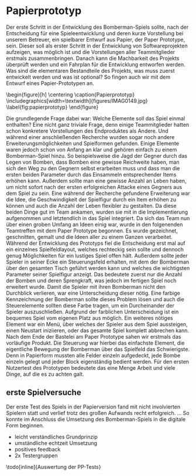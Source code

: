 # Papierprototyp

Der erste Schritt in der Entwicklung des Bomberman-Spiels sollte, nach der Entscheidung für eine Spieleentwicklung und deren kurze Vorstellung bei unserem Betreuer, ein spielbarer Entwurf aus Papier, der Paper Prototype, sein. Dieser soll als erster Schritt in der Entwicklung von Softwareprojekten aufzeigen, was möglich ist und die Vorstellungen aller Teammitglieder erstmals zusammenbringen. Danach kann die Machbarkeit des Projekts überprüft werden und ein Fahrplan für die Entwicklung entworfen werden. Was sind die elementaren Bestandteile des Projekts, was muss zuerst entwickelt werden und was ist optional? So fingen auch wir mit dem Entwurf eines Papier-Prototypen an.

\begin{figure}[h]
    \centering
    \caption{Papierprototyp}
    \includegraphics[width=\textwidth]{figures/IMAG0149.jpg}
    \label{fig:papierprototyp}
\end{figure}

Die grundlegende Frage dabei war: Welche Elemente soll das Spiel einmal enthalten? Eine nicht ganz triviale Frage, denn einige Teammitglieder hatten schon konkretere Vorstellungen des Endproduktes als Andere. Und während einer anschließenden Recherche wurden sogar noch andere Erweiterungsmöglichkeiten und Spielformen gefunden.
Einige Elemente waren jedoch schon von Anfang an klar und gehören einfach zu einem Bomberman-Spiel hinzu. So beispielsweise die Jagd der Gegner durch das Legen von Bomben, dass Bomben eine gewisse Reichweite haben, man sich den Weg zu den Gegnern selbst erarbeiten muss und dass man die ersten beiden Parameter durch das Einsammeln entsprechender Items erhöhen kann. Außerdem sollte man eine gewisse Anzahl an Leben haben, um nicht sofort nach der ersten erfolgreichen Attacke eines Gegners aus dem Spiel zu sein.
Eine während der Recherche gefundene Erweiterung war die Idee, die Geschwindigkeit der Spielfigur durch ein Item erhöhen zu können und auch die Anzahl der Leben flexibler zu gestalten. Da diese beiden Dinge gut im Team ankamen, wurden sie mit in die Implementierung aufgenommen und letztendlich in das Spiel integriert.
Da sich das Team nun über einen groben Umfang an Ideen einig war, wurde in den folgenenden Teamtreffen mit dem Paper Prototype begonnen. Es wurde gezeichnet, geschnitten, gemalt und die Ideen aller zu einem Ganzen verarbeitet.
Während der Entwicklung des Prototyps fiel die Entscheidung erst mal auf ein einzelnes Spielfeldlayout, welches rechteckig sein sollte und dennoch genug Möglichkeiten für ein lustiges Spiel offen hält. Außerdem sollte jeder Spieler in seiner Ecke ein Steuerungsfeld erhalten, mit dem der Bomberman über den gesamten Tisch geführt werden kann und welches die wichtigsten Parameter seiner Spielfigur anzeigt. Das bedeutete zuerst nur die Anzahl der Bomben und deren Sprengkraft, was jedoch im fertigen Spiel noch erweitert wurde.
Damit die Spieler mit ihren Bomberman nicht den Durchblick verlieren, war eine Unterscheidung dieser nötig. Eine farbige Kennzeichnung der Bomberman sollte dieses Problem lösen und auch die Steuerelemente sollten diese Farbe tragen, um ein Durcheinander der Spieler auszuschließen. Aufgrund der farblichen Unterscheidung ist ein bequemes Spiel vom eigenen Platz aus möglich.
Ein weiteres nötiges Element war ein Menü, über welches der Spieler aus dem Spiel aussteigen, einen Neustart iniziieren, oder das gesamte Spiel komplett abbrechen kann.
Nach dem Ende der Bastelei am Paper Prototype sahen wir erstmals das vorläufige Produkt. Die Steuerung war hierbei das einfachste Element, die eigentliche Bewegung der Bomberman über das Spielfeld das Schwierigste. Denn in Papierform mussten alle Felder einzeln aufgedeckt, jede Bombe einzeln gelegt und jeder Block eigenständig bedient werden. Für den ersten Nutzertest des Prototypen bedeutete das eine Menge Arbeit und viele Dinge, auf die es zu achten galt.

## erste Spielversuche
Der erste Test des Spiels in der Papierversion fand mit nicht involvierten Spielern statt und verlief trotz des großen Aufwands recht erfolgreich. ... So konnte im Anschluss die Umsetzung des Bomberman-Spiels in die digitale Form beginnen.

* leicht verständliches Grundprinzip
* umständliche echtzeit Umsetzung
* positives feedback
* 2x Testergruppen

\todo[inline]{Auswertung der PP-Tests}
